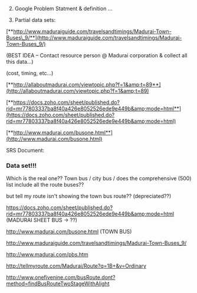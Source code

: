 2. Google Problem Statment &amp; definition ...

3. Partial data sets:

[**http://www.maduraiguide.com/travelsandtimings/Madurai-Town-Buses\_9/**](http://www.maduraiguide.com/travelsandtimings/Madurai-Town-Buses_9/)

(BEST IDEA – Contact resource person @ Madurai corporation &amp; collect all this data...)

(cost, timing, etc...)

[**http://allaboutmadurai.com/viewtopic.php?f=1&amp;t=89**](http://allaboutmadurai.com/viewtopic.php?f=1&amp;t=89)

[**https://docs.zoho.com/sheet/published.do?rid=mr77803337ba8f40a426e8052526ede9e449b&amp;mode=html**](https://docs.zoho.com/sheet/published.do?rid=mr77803337ba8f40a426e8052526ede9e449b&amp;mode=html)

[**http://www.madurai.com/busone.html**](http://www.madurai.com/busone.html)

SRS Document:


### Data set!!!

Which is the real one??
Town bus / city bus / does the comprehensive (500) list include all the route buses??

but tell my route isn't showing the town bus route?? (depreciated??)

https://docs.zoho.com/sheet/published.do?rid=mr77803337ba8f40a426e8052526ede9e449b&amp;mode=html  (MADURAI SHEET BUS -> ??)

http://www.madurai.com/busone.html  (TOWN BUS)

http://www.maduraiguide.com/travelsandtimings/Madurai-Town-Buses_9/

http://www.madurai.com/pbs.htm

http://tellmyroute.com/Madurai/Route?q=1B+&v=Ordinary

http://www.onefivenine.com/busRoute.dont?method=findBusRouteTwoStageWithAlight


